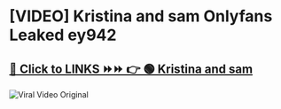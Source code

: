 
 # [VIDEO] Kristina and sam Onlyfans Leaked ey942

## <h2><a href="https://clipsfans.com/Kristina_and_sam&ref=git">🔗 Click to LINKS ⏩⏩ 👉 🟢 Kristina and sam </a></h2>

<a href="https://clipsfans.com/Kristina_and_sam&ref=git" rel="nofollow" data-target="animated-image.originalLink"><img src="https://i.ibb.co.com/xMMVF88/686577567.gif" alt="Viral Video Original" style="max-width: 100%; display: inline-block;" data-target="animated-image.originalImage"></a>

